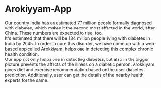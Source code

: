 # Arokiyyam-App
Our country India has an estimated 77 million people formally diagnosed with diabetes, which makes it the second most affected in the world, after China. These numbers are expected to rise, too.  
It's estimated that there will be 134 million people living with diabetes in India by 2045. In order to cure this disorder, we have come up with a web-based app called Arokkiyam, helps one in detecting this complex chronic health condition.  
Our app not only helps one in detecting diabetes, but also in the bigger picture prevents the affects of the illness on a diabetic person. Arokkiyam gives diet and exercise recommendation based on the user diabetes prediction. Additionally, user can get the details of the nearby health experts for the same.
